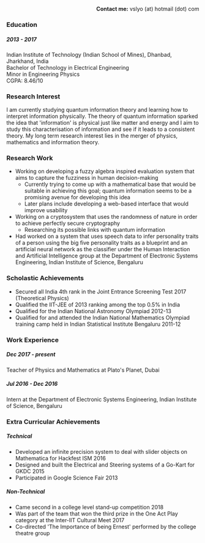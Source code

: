 <p style="text-align: right;"><b>Contact me:</b> vslyo (at) hotmail (dot) com</p>

### Education
##### 2013 - 2017
Indian Institute of Technology (Indian School of Mines), Dhanbad, Jharkhand, India  
Bachelor of Technology in Electrical Engineering  
Minor in Engineering Physics  
CGPA: 8.46/10  

### Research Interest
I am currently studying quantum information theory and learning how to interpret information physically. The theory of quantum information sparked the idea that 'information' is physical just like matter and energy and I aim to study this characterisation of information and see if it leads to a consistent theory. My long term research interest lies in the merger of physics, mathematics and information theory.

### Research Work
* Working on developing a fuzzy algebra inspired evaluation system that aims to capture the fuzziness in human decision-making
  * Currently trying to come up with a mathematical base that would be suitable in achieving this goal; quantum information seems to be a promising avenue for developing this idea
  * Later plans include developing a web-based interface that would improve usability
* Working on a cryptosystem that uses the randomness of nature in order to achieve perfectly secure cryptography
  * Researching its possible links with quantum information
* Had worked on a system that uses speech data to infer personality traits of a person using the big five personality traits as a blueprint and an artificial neural network as the classifier under the Human Interaction and Artificial Intelligence group at the Department of Electronic Systems Engineering, Indian Institute of Science, Bengaluru

### Scholastic Achievements
* Secured all India 4th rank in the Joint Entrance Screening Test 2017 (Theoretical Physics)
* Qualified the IIT-JEE of 2013 ranking among the top 0.5% in India
* Qualified for the Indian National Astronomy Olympiad 2012-13
* Qualified for and attended the Indian National Mathematics Olympiad training camp held in Indian Statistical Institute Bengaluru 2011-12

### Work Experience
##### Dec 2017 - present
Teacher of Physics and Mathematics at Plato's Planet, Dubai

##### Jul 2016 - Dec 2016
Intern at the Department of Electronic Systems Engineering, Indian Institute of Science, Bengaluru

### Extra Curricular Achievements
##### Technical
* Developed an infinite precision system to deal with slider objects on Mathematica for Hackfest ISM 2016
* Designed and built the Electrical and Steering systems of a Go-Kart for GKDC 2015
* Participated in Google Science Fair 2013

##### Non-Technical
* Came second in a college level stand-up competition 2018
* Was part of the team that won the third prize in the One Act Play category at the Inter-IIT Cultural Meet 2017
* Co-directed 'The Importance of being Ernest' performed by the college theatre group
